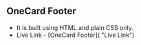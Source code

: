 ## OneCard Footer

- It is built using HTML and plain CSS only.
- Live Link - [OneCard Footer]( "Live Link")